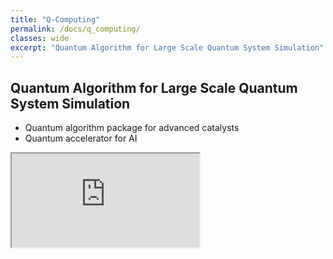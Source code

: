 ```yaml
---
title: "Q-Computing"
permalink: /docs/q_computing/
classes: wide
excerpt: "Quantum Algorithm for Large Scale Quantum System Simulation"
---
```


## Quantum Algorithm for Large Scale Quantum System Simulation
- Quantum algorithm package for advanced catalysts
- Quantum accelerator for AI

<!-- uncomment this to fit vertical height to contents automatically
<script type="text/javascript" src="https://thegltr.com/gltr_api.js"></script>
-->
<iframe src="https://thegltr.com/gltr_api.php?gid=11000359&lc=en&am=i" title="✨ Quantum Computer"></iframe>

